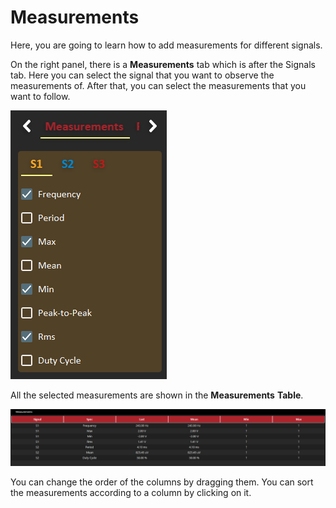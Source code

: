 # Measurements

Here, you are going to learn how to add measurements for different signals. 

On the right panel, there is a **Measurements** tab which is after the Signals tab. Here you can select the signal that you want to observe the measurements of. After that, you can select the measurements that you want to follow.

![](../../../../.gitbook/assets/image%20%289%29.png)

All the selected measurements are shown in the **Measurements** **Table**.

![](../../../../.gitbook/assets/image%20%2841%29.png)

You can change the order of the columns by dragging them. You can sort the measurements according to a column by clicking on it. 

